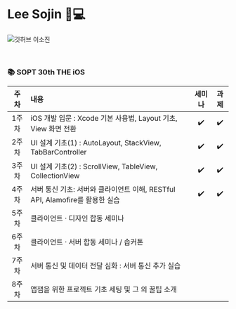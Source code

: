 # Lee Sojin 🍎💻
![깃허브 이소진](https://user-images.githubusercontent.com/61109660/160550035-d2fc4b22-8bad-4774-b537-8e4305f187ec.png)

<br>

### 📚 SOPT 30th THE iOS

| 주차 | 내용 | 세미나 | 과제 |
| :------: | :-------------- |  :---: |:-:|
| 1주차 | iOS 개발 입문 : Xcode 기본 사용법, Layout 기초, View 화면 전환 | ✔️ | ✔️ |
| 2주차 | UI 설계 기초(1) : AutoLayout, StackView, TabBarController | ✔️ | ✔️ |
| 3주차 | UI 설계 기초(2) : ScrollView, TableView, CollectionView | ✔️ | ✔️ |
| 4주차 | 서버 통신 기초: 서버와 클라이언트 이해, RESTful API, Alamofire를 활용한 실습 | ✔️ | ✔️ |
| 5주차 | 클라이언트 · 디자인 합동 세미나 |  |  |
| 6주차 | 클라이언트 · 서버 합동 세미나 / 솝커톤 |  |  |
| 7주차 | 서버 통신 및 데이터 전달 심화 : 서버 통신 추가 실습 |  |  |
| 8주차 | 앱잼을 위한 프로젝트 기초 세팅 및 그 외 꿀팁 소개 |  |  |
